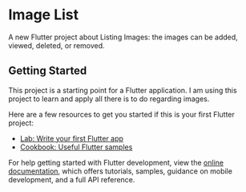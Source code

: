 # Image List

A new Flutter project about Listing Images: the images can be added, viewed, deleted, or removed.

## Getting Started

This project is a starting point for a Flutter application. I am using this project to learn and apply all there is to do regarding images.

Here are a few resources to get you started if this is your first Flutter project:

- [Lab: Write your first Flutter app](https://docs.flutter.dev/get-started/codelab)
- [Cookbook: Useful Flutter samples](https://docs.flutter.dev/cookbook)

For help getting started with Flutter development, view the
[online documentation](https://docs.flutter.dev/), which offers tutorials,
samples, guidance on mobile development, and a full API reference.
